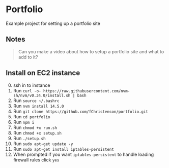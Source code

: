 # Portfolio

Example project for setting up a portfolio site

## Notes

> Can you make a video about how to setup a portfolio site and what to add to it?

## Install on EC2 instance

0. ssh in to instance
1. Run `curl -o- https://raw.githubusercontent.com/nvm-sh/nvm/v0.34.0/install.sh | bash`
2. Run `source ~/.bashrc`
3. Run `nvm install 14.5.0`
4. Run `git clone https://github.com/fChristenson/portfolio.git`
5. Run `cd portfolio`
6. Run `npm i`
7. Run `chmod +x run.sh`
8. Run `chmod +x setup.sh`
9. Run `./setup.sh`
10. Run `sudo apt-get update -y`
11. Run `sudo apt-get install iptables-persistent`
12. When prompted if you want `iptables-persistent` to handle loading firewall rules click `yes`
